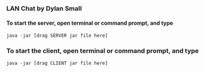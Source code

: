 ### LAN Chat by Dylan Small
#### To start the server, open terminal or command prompt, and type
```
java -jar [drag SERVER jar file here]
```
### To start the client, open terminal or command prompt, and type
```
java -jar [drag CLIENT jar file here]
```

